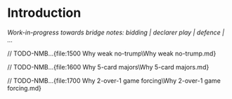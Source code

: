 # <a name="Introduction"> Introduction

_Work-in-progress towards bridge notes: bidding | declarer play | defence | ..._



// TODO-NMB...{file:1500 Why weak no-trump\Why weak no-trump.md}

// TODO-NMB...{file:1600 Why 5-card majors\Why 5-card majors.md}

// TODO-NMB...{file:1700 Why 2-over-1 game forcing\Why 2-over-1 game forcing.md}
